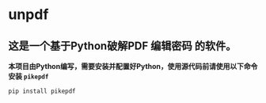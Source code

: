# unpdf
## 这是一个基于Python破解PDF 编辑密码 的软件。  
**本项目由Python编写，需要安装并配置好Python，使用源代码前请使用以下命令安装 `pikepdf`**  

```python
pip install pikepdf
```  

